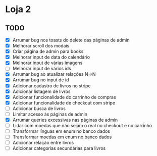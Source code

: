 # Loja 2

## TODO

-   [x] Arrumar bug nos toasts do delete das páginas de admin
-   [x] Melhorar scroll dos modais
-   [x] Criar página de admin para books
-   [x] Melhorar input de data do calendário
-   [x] Melhorar input de várias imagens
-   [ ] Melhorar input de vários ids
-   [x] Arrumar bug ao atualizar relações N->N
-   [x] Arrumar bug no input de id
-   [x] Adicionar cadastro de livros no stripe
-   [x] Adicionar listagem de livros
-   [x] Adicionar funcionalidade do carrinho de compras
-   [x] Adicionar funcionalidade de checkout com stripe
-   [ ] Adicionar busca de livros
-   [ ] Limitar acesso às páginas de admin
-   [x] Arrumar queries excessivas nas páginas de admin
-   [ ] Lidar com moedas que não sejam o real no checkout e no carrinho
-   [ ] Transformar línguas em enum no banco dados
-   [ ] Transformar moedas em enum no banco dados
-   [ ] Adicionar relação entre lívros
-   [ ] Adicionar categorias secundárias para livros
